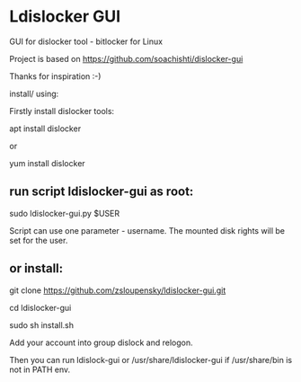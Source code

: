 # Ldislocker GUI

GUI for dislocker tool - bitlocker for Linux

Project is based on https://github.com/soachishti/dislocker-gui

Thanks for inspiration :-)

install/ using:

Firstly install dislocker tools: 

apt install dislocker

or 

yum install dislocker


## run script ldislocker-gui as root:

sudo ldislocker-gui.py $USER

Script can use one parameter - username. The mounted disk rights will be set for the user.

## or install:

git clone https://github.com/zsloupensky/ldislocker-gui.git

cd ldislocker-gui

sudo sh install.sh


Add your account into group dislock and relogon.

Then you can run ldislock-gui or /usr/share/ldislocker-gui if /usr/share/bin is not in PATH env. 



